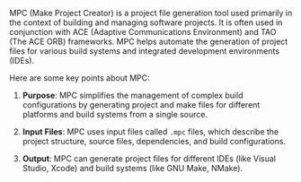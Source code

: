 MPC (Make Project Creator) is a project file generation tool used primarily in the context of building and managing software projects. It is often used in conjunction with ACE (Adaptive Communications Environment) and TAO (The ACE ORB) frameworks. MPC helps automate the generation of project files for various build systems and integrated development environments (IDEs).

Here are some key points about MPC:

1. **Purpose**: MPC simplifies the management of complex build configurations by generating project and make files for different platforms and build systems from a single source.
    
2. **Input Files**: MPC uses input files called `.mpc` files, which describe the project structure, source files, dependencies, and build configurations.
    
3. **Output**: MPC can generate project files for different IDEs (like Visual Studio, Xcode) and build systems (like GNU Make, NMake).
